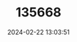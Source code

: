 ---
title: "135668"
category: "Romanogobio belingi"
draft: false
date: 2024-02-22 13:03:51
languages:
  German: ["Stromgründling"]
  Dutch; Flemish: ["Witvingrondel"]
  Ukrainian: ["Пічкур-білопер дніпровський"]
  English: ["Northern Whitefin Gudgeon"]
---